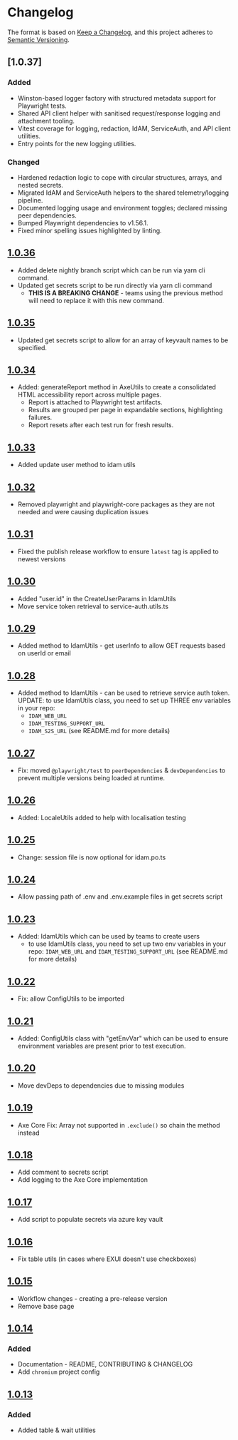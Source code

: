 # Changelog

The format is based on [Keep a Changelog](https://keepachangelog.com/en/1.1.0/),
and this project adheres to [Semantic Versioning](https://semver.org/spec/v2.0.0.html).

## [1.0.37]

### Added
- Winston-based logger factory with structured metadata support for Playwright tests.
- Shared API client helper with sanitised request/response logging and attachment tooling.
- Vitest coverage for logging, redaction, IdAM, ServiceAuth, and API client utilities.
- Entry points for the new logging utilities.

### Changed
- Hardened redaction logic to cope with circular structures, arrays, and nested secrets.
- Migrated IdAM and ServiceAuth helpers to the shared telemetry/logging pipeline.
- Documented logging usage and environment toggles; declared missing peer dependencies.
- Bumped Playwright dependencies to v1.56.1.
- Fixed minor spelling issues highlighted by linting.

## [1.0.36]

- Added delete nightly branch script which can be run via yarn cli command.
- Updated get secrets script to be run directly via yarn cli command
  - **THIS IS A BREAKING CHANGE** - teams using the previous method will need to replace it with this new command.

## [1.0.35]

- Updated get secrets script to allow for an array of keyvault names to be specified.

## [1.0.34]

- Added: generateReport method in AxeUtils to create a consolidated HTML accessibility report across multiple pages.
  - Report is attached to Playwright test artifacts.
  - Results are grouped per page in expandable sections, highlighting failures.
  - Report resets after each test run for fresh results.

## [1.0.33]

- Added update user method to idam utils

## [1.0.32]

- Removed playwright and playwright-core packages as they are not needed and were causing duplication issues

## [1.0.31]

- Fixed the publish release workflow to ensure `latest` tag is applied to newest versions

## [1.0.30]

- Added "user.id" in the CreateUserParams in IdamUtils
- Move service token retrieval to service-auth.utils.ts

## [1.0.29]

- Added method to IdamUtils - get userInfo to allow GET requests based on userId or email

## [1.0.28]

- Added method to IdamUtils - can be used to retrieve service auth token. UPDATE: to use IdamUtils class, you need to set up THREE env variables in your repo:
  - `IDAM_WEB_URL`
  - `IDAM_TESTING_SUPPORT_URL`
  - `IDAM_S2S_URL`
    (see README.md for more details)

## [1.0.27]

- Fix: moved `@playwright/test` to `peerDependencies` & `devDependencies` to prevent multiple versions being loaded at runtime.

## [1.0.26]

- Added: LocaleUtils added to help with localisation testing

## [1.0.25]

- Change: session file is now optional for idam.po.ts

## [1.0.24]

- Allow passing path of .env and .env.example files in get secrets script

## [1.0.23]

- Added: IdamUtils which can be used by teams to create users
  - to use IdamUtils class, you need to set up two env variables in your repo: `IDAM_WEB_URL` and `IDAM_TESTING_SUPPORT_URL` (see README.md for more details)

## [1.0.22]

- Fix: allow ConfigUtils to be imported

## [1.0.21]

- Added: ConfigUtils class with "getEnvVar" which can be used to ensure environment variables are present prior to test execution.

## [1.0.20]

- Move devDeps to dependencies due to missing modules

## [1.0.19]

- Axe Core Fix: Array not supported in `.exclude()` so chain the method instead

## [1.0.18]

- Add comment to secrets script
- Add logging to the Axe Core implementation

## [1.0.17]

- Add script to populate secrets via azure key vault

## [1.0.16]

- Fix table utils (in cases where EXUI doesn't use checkboxes)

## [1.0.15]

- Workflow changes - creating a pre-release version
- Remove base page

## [1.0.14]

### Added

- Documentation - README, CONTRIBUTING & CHANGELOG
- Add `chromium` project config

## [1.0.13]

### Added

- Added table & wait utilities

[1.1.0]: https://github.com/hmcts/playwright-common/compare/v1.0.36...v1.1.0
[1.0.36]: https://github.com/hmcts/playwright-common/compare/v1.0.35...v1.0.36
[1.0.35]: https://github.com/hmcts/playwright-common/compare/v1.0.34...v1.0.35
[1.0.34]: https://github.com/hmcts/playwright-common/compare/v1.0.33...v1.0.34
[1.0.33]: https://github.com/hmcts/playwright-common/compare/v1.0.33...v1.0.34
[1.0.32]: https://github.com/hmcts/playwright-common/compare/v1.0.32...v1.0.33
[1.0.31]: https://github.com/hmcts/playwright-common/compare/v1.0.31...v1.0.32
[1.0.30]: https://github.com/hmcts/playwright-common/compare/v1.0.29...v1.0.30
[1.0.29]: https://github.com/hmcts/playwright-common/compare/v1.0.29...v1.0.30
[1.0.28]: https://github.com/hmcts/playwright-common/compare/v1.0.28...v1.0.29
[1.0.27]: https://github.com/hmcts/playwright-common/compare/v1.0.27...v1.0.28
[1.0.26]: https://github.com/hmcts/playwright-common/compare/v1.0.26...v1.0.27
[1.0.25]: https://github.com/hmcts/playwright-common/compare/v1.0.25...v1.0.26
[1.0.24]: https://github.com/hmcts/playwright-common/compare/v1.0.24...v1.0.25
[1.0.23]: https://github.com/hmcts/playwright-common/compare/v1.0.23...v1.0.24
[1.0.22]: https://github.com/hmcts/playwright-common/compare/v1.0.22...v1.0.23
[1.0.21]: https://github.com/hmcts/playwright-common/compare/v1.0.21...v1.0.22
[1.0.20]: https://github.com/hmcts/playwright-common/compare/v1.0.20...v1.0.21
[1.0.19]: https://github.com/hmcts/playwright-common/compare/v1.0.19...v1.0.20
[1.0.18]: https://github.com/hmcts/playwright-common/compare/v1.0.18...v1.0.19
[1.0.17]: https://github.com/hmcts/playwright-common/compare/v1.0.17...v1.0.18
[1.0.16]: https://github.com/hmcts/playwright-common/compare/v1.0.16...v1.0.17
[1.0.15]: https://github.com/hmcts/playwright-common/compare/v1.0.15...v1.0.16
[1.0.14]: https://github.com/hmcts/playwright-common/compare/v1.0.14...v1.0.15
[1.0.13]: https://github.com/hmcts/playwright-common/releases/tag/v1.0.13
